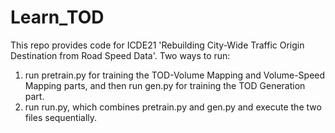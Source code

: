 # Learn_TOD

This repo provides code for ICDE21 'Rebuilding City-Wide Traffic Origin Destination
from Road Speed Data'. 
Two ways to run:
1. run pretrain.py for training the TOD-Volume Mapping and Volume-Speed Mapping parts, and then run gen.py for training the TOD Generation part.
2. run run.py, which combines pretrain.py and gen.py and execute the two files sequentially.